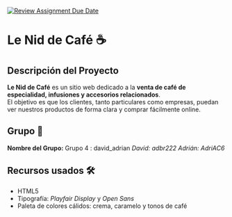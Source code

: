 [![Review Assignment Due Date](https://classroom.github.com/assets/deadline-readme-button-22041afd0340ce965d47ae6ef1cefeee28c7c493a6346c4f15d667ab976d596c.svg)](https://classroom.github.com/a/0esC98hF)

# Le Nid de Café ☕ 

## Descripción del Proyecto
**Le Nid de Café** es un sitio web dedicado a la **venta de café de especialidad, infusiones y accesorios relacionados**.  
El objetivo es que los clientes, tanto particulares como empresas, puedan ver nuestros productos de forma clara y comprar fácilmente online.

## Grupo 👥
**Nombre del Grupo:** Grupo 4 : david_adrian
*David: adbr222*
*Adrián: AdriAC6*

## Recursos usados 🛠️
- HTML5
- Tipografía: *Playfair Display* y *Open Sans*  
- Paleta de colores cálidos: crema, caramelo y tonos de café  